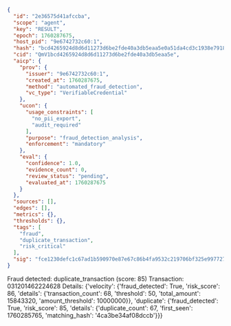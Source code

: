 ```json
{
  "id": "2e36575d41afccba",
  "scope": "agent",
  "key": "RESULT",
  "epoch": 1760287675,
  "host_pid": "9e6742732c60:1",
  "hash": "bcd4265924d8d6d11273d6be2fde40a3db5eaa5e0a51da4cd3c1938e7918d540",
  "cid": "QmV1bcd4265924d8d6d11273d6be2fde40a3db5eaa5e",
  "aicp": {
    "prov": {
      "issuer": "9e6742732c60:1",
      "created_at": 1760287675,
      "method": "automated_fraud_detection",
      "vc_type": "VerifiableCredential"
    },
    "ucon": {
      "usage_constraints": [
        "no_pii_export",
        "audit_required"
      ],
      "purpose": "fraud_detection_analysis",
      "enforcement": "mandatory"
    },
    "eval": {
      "confidence": 1.0,
      "evidence_count": 0,
      "review_status": "pending",
      "evaluated_at": 1760287675
    }
  },
  "sources": [],
  "edges": [],
  "metrics": {},
  "thresholds": {},
  "tags": [
    "fraud",
    "duplicate_transaction",
    "risk_critical"
  ],
  "sig": "fce1230defc1c67ad1b590970e87e67c86b4fa9532c219706bf325e997727521"
}
```

Fraud detected: duplicate_transaction (score: 85)
Transaction: 031201462224628
Details: {'velocity': {'fraud_detected': True, 'risk_score': 86, 'details': {'transaction_count': 68, 'threshold': 50, 'total_amount': 15843320, 'amount_threshold': 10000000}}, 'duplicate': {'fraud_detected': True, 'risk_score': 85, 'details': {'duplicate_count': 67, 'first_seen': 1760285765, 'matching_hash': '4ca3be34af08dccb'}}}